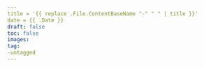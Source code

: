 ```yaml
---
title = '{{ replace .File.ContentBaseName "-" " " | title }}'
date = {{ .Date }}
draft: false
toc: false
images:
tag:
-untagged
---
```

